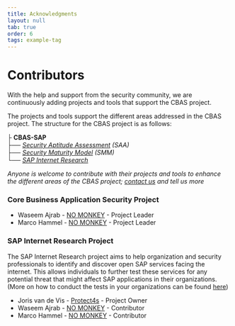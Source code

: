 ```yaml
---
title: Acknowledgments
layout: null
tab: true
order: 6
tags: example-tag
---
```


# Contributors
With the help and support from the security community, we are continuously adding projects and tools that support the CBAS project.

The projects and tools support the different areas addressed in the CBAS project. The structure for the CBAS project is as follows:


├ __CBAS-SAP__                    
   ├── *[Security Aptitude Assessment](https://github.com/NO-MONKEY/CBAS-SAP-SecurityAptitudeAssessment) (SAA)*     
   ├── *[Security Maturity Model](https://github.com/NO-MONKEY/CBAS-SAP-SecurityMaturityModel) (SMM)*         
   └── *[SAP Internet Research](https://github.com/NO-MONKEY/CBAS-SAPInternetResearch)*


*Anyone is welcome to contribute with their projects and tools to enhance the different areas of the CBAS project; [contact us](cbas@advisory.no-monkey.com) and tell us more*

### Core Business Application Security Project

- Waseem Ajrab - [NO MONKEY](https://www.no-monkey.com/) - Project Leader
- Marco Hammel - [NO MONKEY](https://www.no-monkey.com/) - Project Leader


### SAP Internet Research Project

The SAP Internet Research project aims to help organization and security professionals to identify and discover open SAP services facing the internet. This allows individuals to further test these services for any potential threat that might affect SAP applications in their organizations. (More on how to conduct the tests in your organizations can be found [here](https://github.com/NO-MONKEY/CBAS/blob/master/SAP_Internet_Research.md))

- Joris van de Vis - [Protect4s](https://protect4s.com/) - Project Owner
- Waseem Ajrab - [NO MONKEY](https://www.no-monkey.com/) - Contributor
- Marco Hammel - [NO MONKEY](https://www.no-monkey.com/) - Contributor

